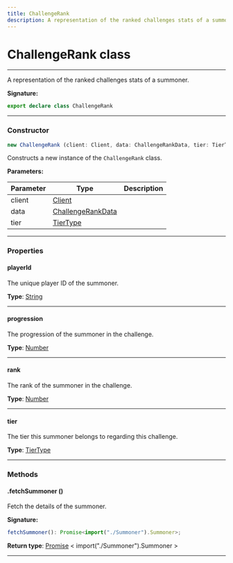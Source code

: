 ```yaml
---
title: ChallengeRank
description: A representation of the ranked challenges stats of a summoner.
---
```


# ChallengeRank class

---

A representation of the ranked challenges stats of a summoner.

**Signature:**

```ts
export declare class ChallengeRank 
```

---

### Constructor

```ts
new ChallengeRank (client: Client, data: ChallengeRankData, tier: TierType)
```

Constructs a new instance of the `ChallengeRank` class.

**Parameters:**

| Parameter | Type | Description |
| --------- | ---- | ----------- |
| client | [Client](/api/client) |  |
| data | [ChallengeRankData](/api/challengerankdata) |  |
| tier | [TierType](/api/tiertype) |  |
---

### Properties

#### playerId

The unique player ID of the summoner.



**Type**: [String](https://developer.mozilla.org/en-US/docs/Web/JavaScript/Reference/Global_Objects/String)

---

#### progression

The progression of the summoner in the challenge.



**Type**: [Number](https://developer.mozilla.org/en-US/docs/Web/JavaScript/Reference/Global_Objects/Number)

---

#### rank

The rank of the summoner in the challenge.



**Type**: [Number](https://developer.mozilla.org/en-US/docs/Web/JavaScript/Reference/Global_Objects/Number)

---

#### tier

The tier this summoner belongs to regarding this challenge.



**Type**: [TierType](/api/tiertype)

---

### Methods

#### .fetchSummoner ()

Fetch the details of the summoner.



**Signature:**

```ts
fetchSummoner(): Promise<import("./Summoner").Summoner>;
```


**Return type**: [Promise](https://developer.mozilla.org/en-US/docs/Web/JavaScript/Reference/Global_Objects/Promise) \< import("./Summoner").Summoner \>

---

